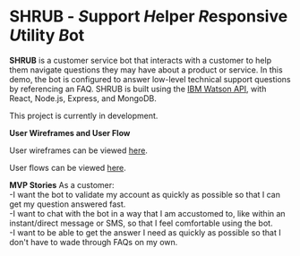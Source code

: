 # SHRUB - *S*upport *H*elper *R*esponsive *U*tility *B*ot

**SHRUB** is a customer service bot that interacts with a customer to help them navigate questions they may have about a product or service.  In this demo, the bot is configured to answer low-level technical support questions by referencing an FAQ.  SHRUB is built using the [IBM Watson API](https://www.ibm.com/watson/developer/), with React, Node.js, Express, and MongoDB.

This project is currently in development.

**User Wireframes and User Flow**

User wireframes can be viewed [here](https://drive.google.com/file/d/119yKc73mihUTkiaeRdPuSG9xF2mJkhXa/view?usp=sharing).

User flows can be viewed [here](https://drive.google.com/file/d/1gpQ21AvhDZ0avmy_nlYUi20LZjIOm_Kv/view?usp=sharing).

**MVP Stories**
As a customer:     
  -I want the bot to validate my account as quickly as possible so that I can get my question answered fast.       
  -I want to chat with the bot in a way that I am accustomed to, like within an instant/direct message or SMS, so that I feel comfortable using the bot.      
  -I want to be able to get the answer I need as quickly as possible so that I don't have to wade through FAQs on my own.      


